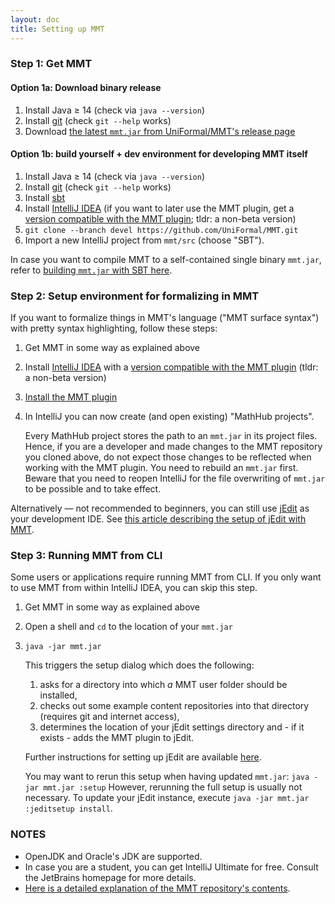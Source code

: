 ```yaml
---
layout: doc
title: Setting up MMT
---
```


### Step 1: Get MMT

#### Option 1a: Download binary release

1. Install Java ≥ 14 (check via `java --version`)
2. Install [git](https://git-scm.com/) (check `git --help` works)
3. Download [the latest `mmt.jar` from UniFormal/MMT's release page](https://github.com/UniFormal/MMT/releases/latest)

#### Option 1b: build yourself + dev environment for developing MMT itself

1. Install Java ≥ 14 (check via `java --version`)
2. Install [git](https://git-scm.com/) (check `git --help` works)
3. Install [sbt](https://www.scala-sbt.org/)
4. Install [IntelliJ IDEA](https://www.jetbrains.com/idea/) (if you want to later use the MMT plugin, get a [version compatible with the MMT plugin](https://plugins.jetbrains.com/plugin/11450-mmt/versions); tldr: a non-beta version)
5. `git clone --branch devel https://github.com/UniFormal/MMT.git`
6. Import a new IntelliJ project from `mmt/src` (choose "SBT").

In case you want to compile MMT to a self-contained single binary `mmt.jar`, refer to [building `mmt.jar` with SBT here](https://uniformal.github.io/doc/setup/sbt).

### Step 2: Setup environment for formalizing in MMT

If you want to formalize things in MMT's language ("MMT surface syntax") with pretty syntax highlighting, follow these steps:

1. Get MMT in some way as explained above
2. Install [IntelliJ IDEA](https://www.jetbrains.com/idea/) with a [version compatible with the MMT plugin](https://plugins.jetbrains.com/plugin/11450-mmt/versions) (tldr: a non-beta version)
3. [Install the MMT plugin](https://uniformal.github.io/doc/applications/intellij/)
4. In IntelliJ you can now create (and open existing) "MathHub projects".

   Every MathHub project stores the path to an `mmt.jar` in its project files.
   Hence, if you are a developer and made changes to the MMT repository you cloned above, do not expect those changes to be reflected when working with the MMT plugin. You need to rebuild an `mmt.jar` first. Beware that you need to reopen IntelliJ for the file overwriting of `mmt.jar` to be possible and to take effect.

Alternatively &mdash; not recommended to beginners, you can still use [jEdit](http://www.jedit.org/) as your development IDE. See [this article describing the setup of jEdit with MMT](jedit).

### Step 3: Running MMT from CLI

Some users or applications require running MMT from CLI. If you only want to use MMT from within IntelliJ IDEA, you can skip this step.

1. Get MMT in some way as explained above
2. Open a shell and `cd` to the location of your `mmt.jar`
3. `java -jar mmt.jar`

   This triggers the setup dialog which does the following:

   1. asks for a directory into which *a* MMT user folder should be installed,
   2. checks out some example content repositories into that directory (requires git and internet access),
   3. determines the location of your jEdit settings directory and - if it exists - adds the MMT plugin to jEdit.

   Further instructions for setting up jEdit are available [here](jedit).


   You may want to rerun this setup when having updated `mmt.jar`: `java -jar mmt.jar :setup`
   However, rerunning the full setup is usually not necessary. To update your jEdit instance, execute `java -jar mmt.jar :jeditsetup install`.

### NOTES

- OpenJDK and Oracle's JDK are supported.
- In case you are a student, you can get IntelliJ Ultimate for free. Consult the JetBrains homepage for more details.
- [Here is a detailed explanation of the MMT repository's contents](repo).

